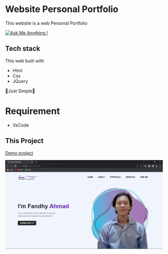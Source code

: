 # Website Personal Portfolio

This website is a web Personal Portfolio

[![Ask Me Anything !](https://img.shields.io/badge/Ask%20me-anything-1abc9c.svg)](https://GitHub.com/Naereen/ama)

## Tech stack

This web built with

- Html
- Css
- JQuery

🎉Just Simple🎉

# Requirement

- VsCode

## This Project

[Demo project](https://portolio-html-css.vercel.app/)

![Img 1](images/ss.png)
